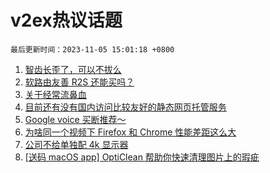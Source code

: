 # v2ex热议话题

`最后更新时间：2023-11-05 15:01:18 +0800`

1. [智齿长歪了，可以不拔么](https://www.v2ex.com/t/988605)
1. [软路由友善 R2S 还能买吗？](https://www.v2ex.com/t/988591)
1. [关于经常流鼻血](https://www.v2ex.com/t/988601)
1. [目前还有没有国内访问比较友好的静态网页托管服务](https://www.v2ex.com/t/988715)
1. [Google voice 买断推荐～](https://www.v2ex.com/t/988634)
1. [为啥同一个视频下 Firefox 和 Chrome 性能差距这么大](https://www.v2ex.com/t/988709)
1. [公司不给单独配 4k 显示器](https://www.v2ex.com/t/988731)
1. [[送码 macOS app] OptiClean 帮助你快速清理图片上的瑕疵](https://www.v2ex.com/t/988676)

